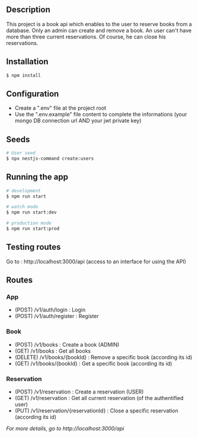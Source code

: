 
## Description

This project is a book api which enables to the user to reserve books from a database. Only an admin can create and remove a book. An user can't have more than three current reservations. Of course, he can close his reservations. 

## Installation

```bash
$ npm install
```

## Configuration 

* Create a ".env" file at the project root
* Use the ".env.example" file content to complete the informations (your mongo DB connection url AND your jwt private key)

## Seeds

```bash
# User seed
$ npx nestjs-command create:users
```

## Running the app

```bash
# development
$ npm run start

# watch mode
$ npm run start:dev

# production mode
$ npm run start:prod
```

## Testing routes 

Go to : http://localhost:3000/api (access to an interface for using the API)

## Routes 

### App 

* (POST) /v1/auth/login : Login
* (POST) /v1/auth/register : Register

### Book

* (POST) /v1/books : Create a book (ADMIN)
* (GET) /v1/books : Get all books
* (DELETE) /v1/books/{bookId} : Remove a specific book (according its id)
* (GET) /v1/books/{bookId} : Get a specific book (according its id)

### Reservation

* (POST) /v1/reservation : Create a reservation (USER)
* (GET) /v1/reservation : Get all current reservation (of the authentified user)
* (PUT) /v1/reservation/{reservationId} : Close a specific reservation (according its id)

*For more details, go to http://localhost:3000/api*



